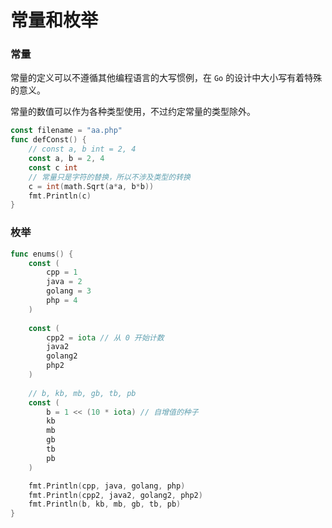 # 常量和枚举

### 常量

常量的定义可以不遵循其他编程语言的大写惯例，在 `Go` 的设计中大小写有着特殊的意义。

常量的数值可以作为各种类型使用，不过约定常量的类型除外。

```go
const filename = "aa.php"
func defConst() {
    // const a, b int = 2, 4
    const a, b = 2, 4
    const c int
	// 常量只是字符的替换，所以不涉及类型的转换
	c = int(math.Sqrt(a*a, b*b))
    fmt.Println(c)
}
```

### 枚举

```go
func enums() {
	const (
		cpp = 1
		java = 2
		golang = 3
		php = 4
    )
	
    const (
        cpp2 = iota // 从 0 开始计数
        java2
        golang2
        php2
    )
	
	// b, kb, mb, gb, tb, pb
	const (
		b = 1 << (10 * iota) // 自增值的种子
		kb
		mb
		gb
		tb
		pb
    )

    fmt.Println(cpp, java, golang, php)
    fmt.Println(cpp2, java2, golang2, php2)
    fmt.Println(b, kb, mb, gb, tb, pb)
}
```

